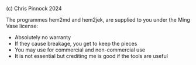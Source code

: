 
(c) Chris Pinnock 2024 

The programmes hem2md and hem2jek, are supplied to you under the Ming Vase license:

- Absolutely no warranty
- If they cause breakage, you get to keep the pieces
- You may use for commercial and non-commercial use
- It is not essential but crediting me is good if the tools are useful

